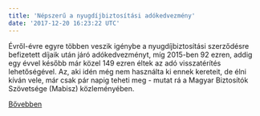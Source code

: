 ```yaml
---
title: 'Népszerű a nyugdíjbiztosítási adókedvezmény'
date: '2017-12-20 16:23:22 UTC'
---
```


Évről-évre egyre többen veszik igénybe a nyugdíjbiztosítási szerződésre befizetett díjaik után járó adókedvezményt, míg 2015-ben 92 ezren, addig egy évvel később már közel 149 ezren éltek az adó visszatérítés lehetőségével. Az, aki idén még nem használta ki ennek kereteit, de élni kíván vele, már csak pár napig teheti meg - mutat rá a Magyar Biztosítók Szövetsége (Mabisz) közleményében.


[Bővebben](http://ift.tt/2Bne1U9)
